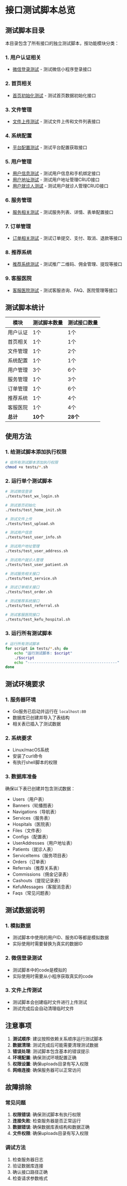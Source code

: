 # 接口测试脚本总览

## 测试脚本目录

本目录包含了所有接口的独立测试脚本，按功能模块分类：

### 1. 用户认证相关
- [微信登录测试](./test_wx_login.sh) - 测试微信小程序登录接口

### 2. 首页相关
- [首页初始化测试](./test_home_init.sh) - 测试首页数据初始化接口

### 3. 文件管理
- [文件上传测试](./test_upload.sh) - 测试文件上传和文件列表接口

### 4. 系统配置
- [平台配置测试](./test_config.sh) - 测试平台配置获取接口

### 5. 用户管理
- [用户信息测试](./test_user_info.sh) - 测试用户信息和手机绑定接口
- [用户地址测试](./test_user_address.sh) - 测试用户地址管理CRUD接口
- [用户就诊人测试](./test_user_patient.sh) - 测试用户就诊人管理CRUD接口

### 6. 服务管理
- [服务相关测试](./test_service.sh) - 测试服务列表、详情、表单配置接口

### 7. 订单管理
- [订单相关测试](./test_order.sh) - 测试订单提交、支付、取消、退款等接口

### 8. 推荐系统
- [推荐系统测试](./test_referral.sh) - 测试推广二维码、佣金管理、提现等接口

### 9. 客服医院
- [客服医院测试](./test_kefu_hospital.sh) - 测试客服咨询、FAQ、医院管理等接口

## 测试脚本统计

| 模块 | 测试脚本数量 | 测试接口数量 |
|------|-------------|-------------|
| 用户认证 | 1个 | 1个 |
| 首页相关 | 1个 | 1个 |
| 文件管理 | 1个 | 2个 |
| 系统配置 | 1个 | 1个 |
| 用户管理 | 3个 | 6个 |
| 服务管理 | 1个 | 3个 |
| 订单管理 | 1个 | 6个 |
| 推荐系统 | 1个 | 4个 |
| 客服医院 | 1个 | 4个 |
| **总计** | **10个** | **28个** |

## 使用方法

### 1. 给测试脚本添加执行权限

```bash
# 给所有测试脚本添加执行权限
chmod +x tests/*.sh
```

### 2. 运行单个测试脚本

```bash
# 测试微信登录
./tests/test_wx_login.sh

# 测试首页初始化
./tests/test_home_init.sh

# 测试文件上传
./tests/test_upload.sh

# 测试用户信息
./tests/test_user_info.sh

# 测试用户地址管理
./tests/test_user_address.sh

# 测试用户就诊人管理
./tests/test_user_patient.sh

# 测试服务相关接口
./tests/test_service.sh

# 测试订单相关接口
./tests/test_order.sh

# 测试推荐系统接口
./tests/test_referral.sh

# 测试客服医院接口
./tests/test_kefu_hospital.sh
```

### 3. 运行所有测试脚本

```bash
# 运行所有测试脚本
for script in tests/*.sh; do
    echo "运行测试脚本: $script"
    ./$script
    echo "----------------------------------------"
done
```

## 测试环境要求

### 1. 服务器环境
- Go服务已启动并运行在 `localhost:80`
- 数据库已创建并导入了表结构
- 相关表已插入了测试数据

### 2. 系统要求
- Linux/macOS系统
- 安装了curl命令
- 有执行shell脚本的权限

### 3. 数据库准备
确保以下表已创建并包含测试数据：
- Users（用户表）
- Banners（轮播图表）
- Navigations（导航表）
- Services（服务表）
- Hospitals（医院表）
- Files（文件表）
- Configs（配置表）
- UserAddresses（用户地址表）
- Patients（就诊人表）
- ServiceItems（服务项目表）
- Orders（订单表）
- Referrals（推荐关系表）
- Commissions（佣金记录表）
- Cashouts（提现记录表）
- KefuMessages（客服消息表）
- Faqs（常见问题表）

## 测试数据说明

### 1. 模拟数据
- 测试脚本中使用的用户ID、服务ID等都是模拟数据
- 实际使用时需要替换为真实的数据ID

### 2. 微信登录测试
- 测试脚本中的code是模拟的
- 实际使用时需要从小程序获取真实的code

### 3. 文件上传测试
- 测试脚本会创建临时文件进行上传测试
- 测试完成后会自动清理临时文件

## 注意事项

1. **测试顺序**: 建议按照依赖关系顺序运行测试脚本
2. **数据清理**: 测试完成后可能需要清理测试数据
3. **错误处理**: 测试脚本包含基本的错误提示
4. **环境配置**: 确保测试环境配置正确
5. **权限设置**: 确保uploads目录有写入权限
6. **网络连接**: 确保服务器可以正常访问

## 故障排除

### 常见问题

1. **权限错误**: 确保测试脚本有执行权限
2. **连接失败**: 检查服务器是否正常运行
3. **数据错误**: 确保数据库表结构和数据正确
4. **文件权限**: 确保uploads目录有写入权限

### 调试方法

1. 检查服务器日志
2. 验证数据库连接
3. 确认接口路径正确
4. 检查请求参数格式 